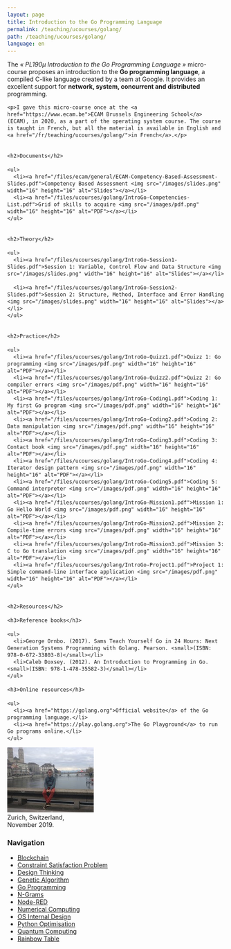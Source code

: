 ```yaml
---
layout: page
title: Introduction to the Go Programming Language
permalink: /teaching/ucourses/golang/
path: /teaching/ucourses/golang/
language: en
---
```


<div class="page-col-wrapper">
  <div class="page-col page-col-1">
    <p>The <i>« PL190µ Introduction to the Go Programming Language »</i> micro-course proposes an introduction to the <b>Go programming language</b>, a compiled C-like language created by a team at Google. It provides an excellent support for <b>network, system, concurrent and distributed</b> programming.</p>

    <p>I gave this micro-course once at the <a href="https://www.ecam.be">ECAM Brussels Engineering School</a> (ECAM), in 2020, as a part of the operating system course. The course is taught in French, but all the material is available in English and <a href="/fr/teaching/ucourses/golang/">in French</a>.</p>


    <h2>Documents</h2>

    <ul>
      <li><a href="/files/ecam/general/ECAM-Competency-Based-Assessment-Slides.pdf">Competency Based Assessment <img src="/images/slides.png" width="16" height="16" alt="Slides"></a></li>
      <li><a href="/files/ucourses/golang/IntroGo-Competencies-List.pdf">Grid of skills to acquire <img src="/images/pdf.png" width="16" height="16" alt="PDF"></a></li>
    </ul>


    <h2>Theory</h2>

    <ul>
      <li><a href="/files/ucourses/golang/IntroGo-Session1-Slides.pdf">Session 1: Variable, Control Flow and Data Structure <img src="/images/slides.png" width="16" height="16" alt="Slides"></a></li>

      <li><a href="/files/ucourses/golang/IntroGo-Session2-Slides.pdf">Session 2: Structure, Method, Interface and Error Handling <img src="/images/slides.png" width="16" height="16" alt="Slides"></a></li>
    </ul>


    <h2>Practice</h2>

    <ul>
      <li><a href="/files/ucourses/golang/IntroGo-Quizz1.pdf">Quizz 1: Go programming <img src="/images/pdf.png" width="16" height="16" alt="PDF"></a></li>
      <li><a href="/files/ucourses/golang/IntroGo-Quizz2.pdf">Quizz 2: Go compiler errors <img src="/images/pdf.png" width="16" height="16" alt="PDF"></a></li>
      <li><a href="/files/ucourses/golang/IntroGo-Coding1.pdf">Coding 1: My first Go program <img src="/images/pdf.png" width="16" height="16" alt="PDF"></a></li>
      <li><a href="/files/ucourses/golang/IntroGo-Coding2.pdf">Coding 2: Data manipulation <img src="/images/pdf.png" width="16" height="16" alt="PDF"></a></li>
      <li><a href="/files/ucourses/golang/IntroGo-Coding3.pdf">Coding 3: Contact book <img src="/images/pdf.png" width="16" height="16" alt="PDF"></a></li>
      <li><a href="/files/ucourses/golang/IntroGo-Coding4.pdf">Coding 4: Iterator design pattern <img src="/images/pdf.png" width="16" height="16" alt="PDF"></a></li>
      <li><a href="/files/ucourses/golang/IntroGo-Coding5.pdf">Coding 5: Command interpreter <img src="/images/pdf.png" width="16" height="16" alt="PDF"></a></li>
      <li><a href="/files/ucourses/golang/IntroGo-Mission1.pdf">Mission 1: Go Hello World <img src="/images/pdf.png" width="16" height="16" alt="PDF"></a></li>
      <li><a href="/files/ucourses/golang/IntroGo-Mission2.pdf">Mission 2: Compile-time errors <img src="/images/pdf.png" width="16" height="16" alt="PDF"></a></li>
      <li><a href="/files/ucourses/golang/IntroGo-Mission3.pdf">Mission 3: C to Go translation <img src="/images/pdf.png" width="16" height="16" alt="PDF"></a></li>
      <li><a href="/files/ucourses/golang/IntroGo-Project1.pdf">Project 1: Simple command-line interface application <img src="/images/pdf.png" width="16" height="16" alt="PDF"></a></li>
    </ul>


    <h2>Resources</h2>

    <h3>Reference books</h3>

    <ul>
      <li>George Ornbo. (2017). Sams Teach Yourself Go in 24 Hours: Next Generation Systems Programming with Golang. Pearson. <small>(ISBN: 978-0-672-33803-8)</small></li>
      <li>Caleb Doxsey. (2012). An Introduction to Programming in Go. <small>(ISBN: 978-1-478-35582-3)</small></li>
    </ul>

    <h3>Online resources</h3>

    <ul>
      <li><a href="https://golang.org">Official website</a> of the Go programming language.</li>
      <li><a href="https://play.golang.org">The Go Playground</a> to run Go programs online.</li>
    </ul>
  </div>
  <div class="page-col page-col-2">
    <p><img src="/images/zurich.jpg" alt="Zurich, Switzerland, November 2019" width="200" height="150"><br>
    Zurich, Switzerland,<br>November 2019.</p>
    <h3>Navigation</h3>
    <ul class="navigation">
      <li><a href="/teaching/ucourses/blockchain/">Blockchain</a></li>
      <li><a href="/teaching/ucourses/csp/">Constraint Satisfaction Problem</a></li>
      <li><a href="/teaching/ucourses/designthinking/">Design Thinking</a></li>
      <li><a href="/teaching/ucourses/geneticalgorithm/">Genetic Algorithm</a></li>
      <li><a href="/teaching/ucourses/golang/">Go Programming</a></li>
      <li><a href="/teaching/ucourses/ngrams/">N-Grams</a></li>
      <li><a href="/teaching/ucourses/nodered/">Node-RED</a></li>
      <li><a href="/teaching/ucourses/numcomp/">Numerical Computing</a></li>
      <li><a href="/teaching/ucourses/osdesign/">OS Internal Design</a></li>
      <li><a href="/teaching/ucourses/pythonopti/">Python Optimisation</a></li>
      <li><a href="/teaching/ucourses/quantumcomputing/">Quantum Computing</a></li>
      <li><a href="/teaching/ucourses/rainbowtable/">Rainbow Table</a></li>
    </ul>
  </div>
</div>
